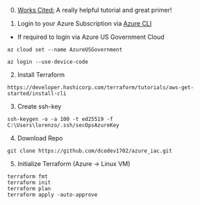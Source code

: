 0. [Works Cited:](https://www.youtube.com/watch?v=V53AHWun17s) A really helpful tutorial and great primer!

1. Login to your Azure Subscription via
[Azure CLI](https://learn.microsoft.com/en-us/cli/azure/install-azure-cli-windows?tabs=azure-cli)

* If required to login via Azure US Government Cloud
```code
az cloud set --name AzureUSGovernment
```

```code
az login --use-device-code
```

2. Install Terraform
```code
https://developer.hashicorp.com/terraform/tutorials/aws-get-started/install-cli
```

3. Create ssh-key
```code
ssh-keygen -o -a 100 -t ed25519 -f C:\Users\lorenzo/.ssh/secOpsAzureKey
```

4. Download Repo
```code
git clone https://github.com/dcodev1702/azure_iac.git
```

5. Initialize Terraform (Azure -> Linux VM)
```code
terraform fmt
terraform init
terraform plan
terraform apply -auto-approve
```
